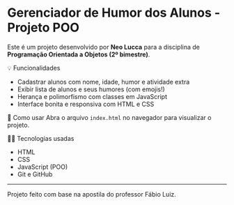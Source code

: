 # Gerenciador de Humor dos Alunos - Projeto POO

Este é um projeto desenvolvido por **Neo Lucca** para a disciplina de **Programação Orientada a Objetos (2º bimestre)**.

💡 Funcionalidades
- Cadastrar alunos com nome, idade, humor e atividade extra
- Exibir lista de alunos e seus humores (com emojis!)
- Herança e polimorfismo com classes em JavaScript
- Interface bonita e responsiva com HTML e CSS

 🚀 Como usar
Abra o arquivo `index.html` no navegador para visualizar o projeto.

👨‍💻 Tecnologias usadas
- HTML
- CSS
- JavaScript (POO)
- Git e GitHub

---
Projeto feito com base na apostila do professor Fábio Luiz.
